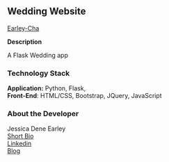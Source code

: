 Wedding Website
---------------
[Earley-Cha](https://wedding-earley-cha.herokuapp.com)

**Description**

A Flask Wedding app


### Technology Stack

**Application:** Python, Flask,    
**Front-End**: HTML/CSS, Bootstrap, JQuery, JavaScript   


### About the Developer    
Jessica Dene Earley    
[Short Bio](https://chatasweetie.com/about-me/)   
[Linkedin](https://www.linkedin.com/in/jessicaearley)    
[Blog](https://chatasweetie.com/)    
